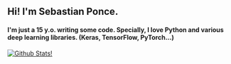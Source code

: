 ## Hi! I'm Sebastian Ponce.
#### I'm just a 15 y.o. writing some code. Specially, I love Python and various deep learning libraries. (Keras, TensorFlow, PyTorch...)

[![Github Stats!](https://github-readme-stats.vercel.app/api?username=sebaspv&show_icons=true&theme=radical)
](https://github.com/sebaspv/github-readme-stats)
